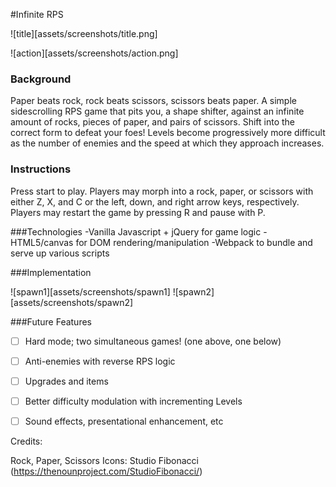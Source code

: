#Infinite RPS

![title][assets/screenshots/title.png]

![action][assets/screenshots/action.png]

### Background
Paper beats rock, rock beats scissors, scissors beats paper.  A simple sidescrolling RPS game that pits you, a shape shifter, against an infinite amount of rocks, pieces of paper, and pairs of scissors.  Shift into the correct form to defeat your foes!  Levels become progressively more difficult as the number of enemies and the speed at which they approach increases.

### Instructions
Press start to play.  Players may morph into a rock, paper, or scissors with either Z, X, and C or the left, down, and right arrow keys, respectively.  Players may restart the game by pressing R and pause with P.

###Technologies
-Vanilla Javascript + jQuery for game logic
-HTML5/canvas for DOM rendering/manipulation
-Webpack to bundle and serve up various scripts

###Implementation

![spawn1][assets/screenshots/spawn1]
![spawn2][assets/screenshots/spawn2]


###Future Features
- [ ] Hard mode; two simultaneous games! (one above, one below)
- [ ] Anti-enemies with reverse RPS logic
- [ ] Upgrades and items
- [ ] Better difficulty modulation with incrementing Levels
- [ ] Sound effects, presentational enhancement, etc


Credits:

Rock, Paper, Scissors Icons: Studio Fibonacci (https://thenounproject.com/StudioFibonacci/)
